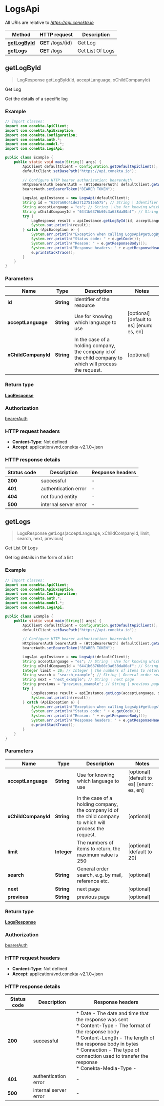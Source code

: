 # LogsApi

All URIs are relative to *https://api.conekta.io*

| Method | HTTP request | Description |
|------------- | ------------- | -------------|
| [**getLogById**](LogsApi.md#getLogById) | **GET** /logs/{id} | Get Log |
| [**getLogs**](LogsApi.md#getLogs) | **GET** /logs | Get List Of Logs |



## getLogById

> LogResponse getLogById(id, acceptLanguage, xChildCompanyId)

Get Log

Get the details of a specific log

### Example

```java
// Import classes:
import com.conekta.ApiClient;
import com.conekta.ApiException;
import com.conekta.Configuration;
import com.conekta.auth.*;
import com.conekta.model.*;
import com.conekta.LogsApi;

public class Example {
    public static void main(String[] args) {
        ApiClient defaultClient = Configuration.getDefaultApiClient();
        defaultClient.setBasePath("https://api.conekta.io");
        
        // Configure HTTP bearer authorization: bearerAuth
        HttpBearerAuth bearerAuth = (HttpBearerAuth) defaultClient.getAuthentication("bearerAuth");
        bearerAuth.setBearerToken("BEARER TOKEN");

        LogsApi apiInstance = new LogsApi(defaultClient);
        String id = "6307a60c41de27127515a575"; // String | Identifier of the resource
        String acceptLanguage = "es"; // String | Use for knowing which language to use
        String xChildCompanyId = "6441b6376b60c3a638da80af"; // String | In the case of a holding company, the company id of the child company to which will process the request.
        try {
            LogResponse result = apiInstance.getLogById(id, acceptLanguage, xChildCompanyId);
            System.out.println(result);
        } catch (ApiException e) {
            System.err.println("Exception when calling LogsApi#getLogById");
            System.err.println("Status code: " + e.getCode());
            System.err.println("Reason: " + e.getResponseBody());
            System.err.println("Response headers: " + e.getResponseHeaders());
            e.printStackTrace();
        }
    }
}
```

### Parameters


| Name | Type | Description  | Notes |
|------------- | ------------- | ------------- | -------------|
| **id** | **String**| Identifier of the resource | |
| **acceptLanguage** | **String**| Use for knowing which language to use | [optional] [default to es] [enum: es, en] |
| **xChildCompanyId** | **String**| In the case of a holding company, the company id of the child company to which will process the request. | [optional] |

### Return type

[**LogResponse**](LogResponse.md)

### Authorization

[bearerAuth](../README.md#bearerAuth)

### HTTP request headers

- **Content-Type**: Not defined
- **Accept**: application/vnd.conekta-v2.1.0+json

### HTTP response details
| Status code | Description | Response headers |
|-------------|-------------|------------------|
| **200** | successful |  -  |
| **401** | authentication error |  -  |
| **404** | not found entity |  -  |
| **500** | internal server error |  -  |


## getLogs

> LogsResponse getLogs(acceptLanguage, xChildCompanyId, limit, search, next, previous)

Get List Of Logs

Get log details in the form of a list

### Example

```java
// Import classes:
import com.conekta.ApiClient;
import com.conekta.ApiException;
import com.conekta.Configuration;
import com.conekta.auth.*;
import com.conekta.model.*;
import com.conekta.LogsApi;

public class Example {
    public static void main(String[] args) {
        ApiClient defaultClient = Configuration.getDefaultApiClient();
        defaultClient.setBasePath("https://api.conekta.io");
        
        // Configure HTTP bearer authorization: bearerAuth
        HttpBearerAuth bearerAuth = (HttpBearerAuth) defaultClient.getAuthentication("bearerAuth");
        bearerAuth.setBearerToken("BEARER TOKEN");

        LogsApi apiInstance = new LogsApi(defaultClient);
        String acceptLanguage = "es"; // String | Use for knowing which language to use
        String xChildCompanyId = "6441b6376b60c3a638da80af"; // String | In the case of a holding company, the company id of the child company to which will process the request.
        Integer limit = 20; // Integer | The numbers of items to return, the maximum value is 250
        String search = "search_example"; // String | General order search, e.g. by mail, reference etc.
        String next = "next_example"; // String | next page
        String previous = "previous_example"; // String | previous page
        try {
            LogsResponse result = apiInstance.getLogs(acceptLanguage, xChildCompanyId, limit, search, next, previous);
            System.out.println(result);
        } catch (ApiException e) {
            System.err.println("Exception when calling LogsApi#getLogs");
            System.err.println("Status code: " + e.getCode());
            System.err.println("Reason: " + e.getResponseBody());
            System.err.println("Response headers: " + e.getResponseHeaders());
            e.printStackTrace();
        }
    }
}
```

### Parameters


| Name | Type | Description  | Notes |
|------------- | ------------- | ------------- | -------------|
| **acceptLanguage** | **String**| Use for knowing which language to use | [optional] [default to es] [enum: es, en] |
| **xChildCompanyId** | **String**| In the case of a holding company, the company id of the child company to which will process the request. | [optional] |
| **limit** | **Integer**| The numbers of items to return, the maximum value is 250 | [optional] [default to 20] |
| **search** | **String**| General order search, e.g. by mail, reference etc. | [optional] |
| **next** | **String**| next page | [optional] |
| **previous** | **String**| previous page | [optional] |

### Return type

[**LogsResponse**](LogsResponse.md)

### Authorization

[bearerAuth](../README.md#bearerAuth)

### HTTP request headers

- **Content-Type**: Not defined
- **Accept**: application/vnd.conekta-v2.1.0+json

### HTTP response details
| Status code | Description | Response headers |
|-------------|-------------|------------------|
| **200** | successful |  * Date - The date and time that the response was sent <br>  * Content-Type - The format of the response body <br>  * Content-Length - The length of the response body in bytes <br>  * Connection - The type of connection used to transfer the response <br>  * Conekta-Media-Type -  <br>  |
| **401** | authentication error |  -  |
| **500** | internal server error |  -  |

